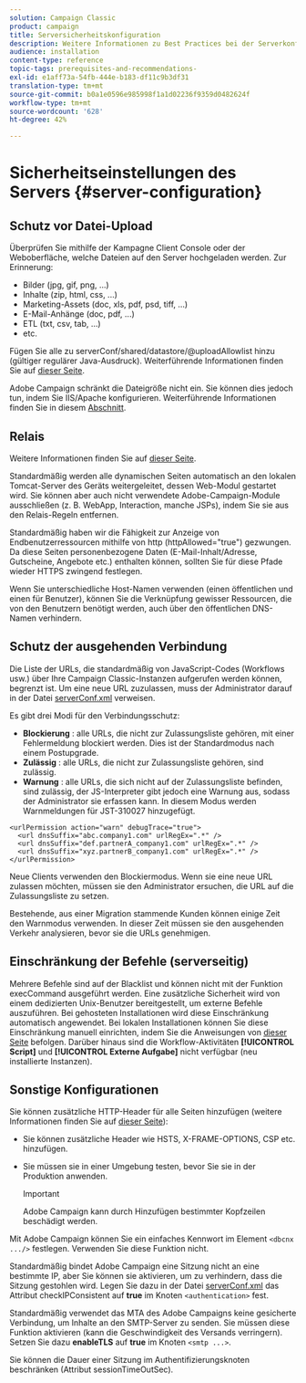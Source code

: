 ```yaml
---
solution: Campaign Classic
product: campaign
title: Serversicherheitskonfiguration
description: Weitere Informationen zu Best Practices bei der Serverkonfiguration
audience: installation
content-type: reference
topic-tags: prerequisites-and-recommendations-
exl-id: e1aff73a-54fb-444e-b183-df11c9b3df31
translation-type: tm+mt
source-git-commit: b0a1e0596e985998f1a1d02236f9359d0482624f
workflow-type: tm+mt
source-wordcount: '628'
ht-degree: 42%

---
```


# Sicherheitseinstellungen des Servers {#server-configuration}

## Schutz vor Datei-Upload

Überprüfen Sie mithilfe der Kampagne Client Console oder der Weboberfläche, welche Dateien auf den Server hochgeladen werden. Zur Erinnerung:

* Bilder (jpg, gif, png, ...)
* Inhalte (zip, html, css, ...)
* Marketing-Assets (doc, xls, pdf, psd, tiff, ...)
* E-Mail-Anhänge (doc, pdf, ...)
* ETL (txt, csv, tab, ...)
* etc.

Fügen Sie alle zu serverConf/shared/datastore/@uploadAllowlist hinzu (gültiger regulärer Java-Ausdruck). Weiterführende Informationen finden Sie auf [dieser Seite](../../installation/using/configuring-campaign-server.md#limiting-uploadable-files).

Adobe Campaign schränkt die Dateigröße nicht ein. Sie können dies jedoch tun, indem Sie IIS/Apache konfigurieren. Weiterführende Informationen finden Sie in diesem [Abschnitt](../../installation/using/web-server-configuration.md).

## Relais

Weitere Informationen finden Sie auf [dieser Seite](../../installation/using/configuring-campaign-server.md#dynamic-page-security-and-relays).

Standardmäßig werden alle dynamischen Seiten automatisch an den lokalen Tomcat-Server des Geräts weitergeleitet, dessen Web-Modul gestartet wird. Sie können aber auch nicht verwendete Adobe-Campaign-Module ausschließen (z. B. WebApp, Interaction, manche JSPs), indem Sie sie aus den Relais-Regeln entfernen.

Standardmäßig haben wir die Fähigkeit zur Anzeige von Endbenutzerressourcen mithilfe von http (httpAllowed=&quot;true&quot;) gezwungen. Da diese Seiten personenbezogene Daten (E-Mail-Inhalt/Adresse, Gutscheine, Angebote etc.) enthalten können, sollten Sie für diese Pfade wieder HTTPS zwingend festlegen.

Wenn Sie unterschiedliche Host-Namen verwenden (einen öffentlichen und einen für Benutzer), können Sie die Verknüpfung gewisser Ressourcen, die von den Benutzern benötigt werden, auch über den öffentlichen DNS-Namen verhindern.

## Schutz der ausgehenden Verbindung

Die Liste der URLs, die standardmäßig von JavaScript-Codes (Workflows usw.) über Ihre Campaign Classic-Instanzen aufgerufen werden können, begrenzt ist. Um eine neue URL zuzulassen, muss der Administrator darauf in der Datei [serverConf.xml](../../installation/using/the-server-configuration-file.md) verweisen.

Es gibt drei Modi für den Verbindungsschutz:

* **Blockierung** : alle URLs, die nicht zur Zulassungsliste gehören, mit einer Fehlermeldung blockiert werden. Dies ist der Standardmodus nach einem Postupgrade.
* **Zulässig** : alle URLs, die nicht zur Zulassungsliste gehören, sind zulässig.
* **Warnung** : alle URLs, die sich nicht auf der Zulassungsliste befinden, sind zulässig, der JS-Interpreter gibt jedoch eine Warnung aus, sodass der Administrator sie erfassen kann. In diesem Modus werden Warnmeldungen für JST-310027 hinzugefügt.

```
<urlPermission action="warn" debugTrace="true">
  <url dnsSuffix="abc.company1.com" urlRegEx=".*" />
  <url dnsSuffix="def.partnerA_company1.com" urlRegEx=".*" />
  <url dnsSuffix="xyz.partnerB_company1.com" urlRegEx=".*" />
</urlPermission>
```

Neue Clients verwenden den Blockiermodus. Wenn sie eine neue URL zulassen möchten, müssen sie den Administrator ersuchen, die URL auf die Zulassungsliste zu setzen.

Bestehende, aus einer Migration stammende Kunden können einige Zeit den Warnmodus verwenden. In dieser Zeit müssen sie den ausgehenden Verkehr analysieren, bevor sie die URLs genehmigen.

## Einschränkung der Befehle (serverseitig)

Mehrere Befehle sind auf der Blacklist und können nicht mit der Funktion execCommand ausgeführt werden. Eine zusätzliche Sicherheit wird von einem dedizierten Unix-Benutzer bereitgestellt, um externe Befehle auszuführen. Bei gehosteten Installationen wird diese Einschränkung automatisch angewendet. Bei lokalen Installationen können Sie diese Einschränkung manuell einrichten, indem Sie die Anweisungen von [dieser Seite](../../installation/using/configuring-campaign-server.md#restricting-authorized-external-commands) befolgen. Darüber hinaus sind die Workflow-Aktivitäten **[!UICONTROL Script]** und **[!UICONTROL Externe Aufgabe]** nicht verfügbar (neu installierte Instanzen).

## Sonstige Konfigurationen

Sie können zusätzliche HTTP-Header für alle Seiten hinzufügen (weitere Informationen finden Sie auf [dieser Seite](../../installation/using/configuring-campaign-server.md#restricting-authorized-external-commands)):

* Sie können zusätzliche Header wie HSTS, X-FRAME-OPTIONS, CSP etc. hinzufügen.
* Sie müssen sie in einer Umgebung testen, bevor Sie sie in der Produktion anwenden.

   >[!IMPORTANT]
   >
   >Adobe Campaign kann durch Hinzufügen bestimmter Kopfzeilen beschädigt werden.

Mit Adobe Campaign können Sie ein einfaches Kennwort im Element `<dbcnx .../>` festlegen. Verwenden Sie diese Funktion nicht.

Standardmäßig bindet Adobe Campaign eine Sitzung nicht an eine bestimmte IP, aber Sie können sie aktivieren, um zu verhindern, dass die Sitzung gestohlen wird. Legen Sie dazu in der Datei [serverConf.xml](../../installation/using/the-server-configuration-file.md) das Attribut checkIPConsistent auf **true** im Knoten `<authentication>` fest.

Standardmäßig verwendet das MTA des Adobe Campaigns keine gesicherte Verbindung, um Inhalte an den SMTP-Server zu senden. Sie müssen diese Funktion aktivieren (kann die Geschwindigkeit des Versands verringern). Setzen Sie dazu **enableTLS** auf **true** im Knoten `<smtp ...>`.

Sie können die Dauer einer Sitzung im Authentifizierungsknoten beschränken (Attribut sessionTimeOutSec).
